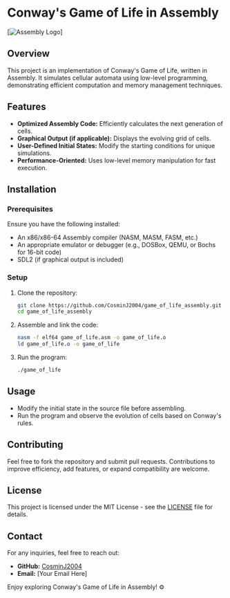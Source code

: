 # Conway's Game of Life in Assembly

[![Assembly Logo](https://blog.datawrapper.de/game-of-life/)]
## Overview
This project is an implementation of Conway's Game of Life, written in Assembly. It simulates cellular automata using low-level programming, demonstrating efficient computation and memory management techniques.

## Features
- **Optimized Assembly Code:** Efficiently calculates the next generation of cells.
- **Graphical Output (if applicable):** Displays the evolving grid of cells.
- **User-Defined Initial States:** Modify the starting conditions for unique simulations.
- **Performance-Oriented:** Uses low-level memory manipulation for fast execution.

## Installation
### Prerequisites
Ensure you have the following installed:
- An x86/x86-64 Assembly compiler (NASM, MASM, FASM, etc.)
- An appropriate emulator or debugger (e.g., DOSBox, QEMU, or Bochs for 16-bit code)
- SDL2 (if graphical output is included)

### Setup
1. Clone the repository:
   ```sh
   git clone https://github.com/CosminJ2004/game_of_life_assembly.git
   cd game_of_life_assembly
   ```
2. Assemble and link the code:
   ```sh
   nasm -f elf64 game_of_life.asm -o game_of_life.o
   ld game_of_life.o -o game_of_life
   ```
3. Run the program:
   ```sh
   ./game_of_life
   ```

## Usage
- Modify the initial state in the source file before assembling.
- Run the program and observe the evolution of cells based on Conway's rules.

## Contributing
Feel free to fork the repository and submit pull requests. Contributions to improve efficiency, add features, or expand compatibility are welcome.

## License
This project is licensed under the MIT License - see the [LICENSE](LICENSE) file for details.

## Contact
For any inquiries, feel free to reach out:
- **GitHub:** [CosminJ2004](https://github.com/CosminJ2004)
- **Email:** [Your Email Here]

Enjoy exploring Conway's Game of Life in Assembly! ⚙️

